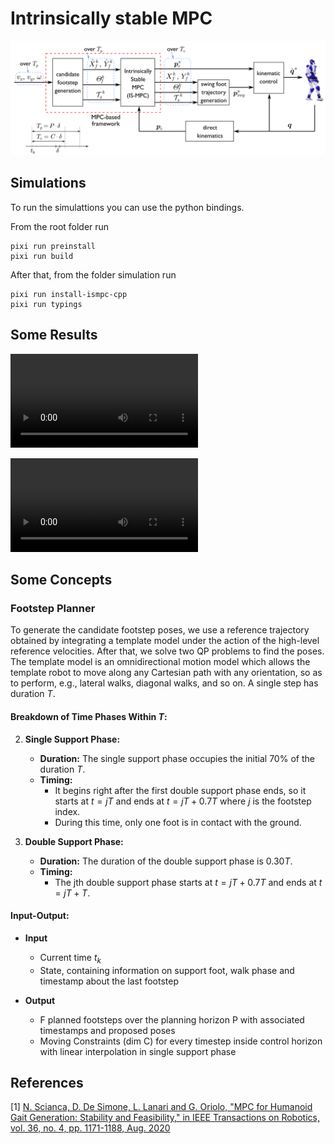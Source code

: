 # Intrinsically stable MPC

![](docs/ismpc.png)


## Simulations

To run the simulattions you can use the python bindings.

From the root folder run
```
pixi run preinstall
pixi run build
```

After that, from the folder simulation run
```
pixi run install-ismpc-cpp
pixi run typings
```

## Some Results

![Video](simulation/videos/2d/walking.mp4)

![Video](simulation/videos/2d/walking_curve.mp4)

## Some Concepts

### Footstep Planner

To generate the candidate footstep poses, we use a reference trajectory obtained
by integrating a template model under the action of the high-level reference
velocities. After that, we solve two QP problems to find the poses. The template
model is an omnidirectional motion model which allows the template robot to move
along any Cartesian path with any orientation, so as to perform, e.g., lateral
walks, diagonal walks, and so on. A single step has duration $T$.

#### Breakdown of Time Phases Within $T$:

2. **Single Support Phase:**
   - **Duration:** The single support phase occupies the initial 70% of the duration $T$.
   - **Timing:**
     - It begins right after the first double support phase ends, so it starts at $t = jT$ and ends at $t = jT + 0.7T$ where $j$ is the footstep index.
     - During this time, only one foot is in contact with the ground.

2. **Double Support Phase:**
   - **Duration:** The duration of the double support phase is $0.30T$.
   - **Timing:**
     - The jth double support phase starts at $t = jT + 0.7T$ and ends at $t = jT + T$.

#### Input-Output:

- **Input**
  - Current time $t_k$
  - State, containing information on support foot, walk phase and timestamp about the last footstep

- **Output**
  - F planned footsteps over the planning horizon P with associated timestamps and proposed poses
  - Moving Constraints (dim C) for every timestep inside control horizon with linear interpolation in single support phase


## References

<a id="1">[1]</a>
[N. Scianca, D. De Simone, L. Lanari and G. Oriolo, "MPC for Humanoid Gait Generation: Stability and Feasibility," in IEEE Transactions on Robotics, vol. 36, no. 4, pp. 1171-1188, Aug. 2020](https://ieeexplore.ieee.org/abstract/document/8955951)
